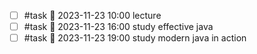 - [ ] #task 📅 2023-11-23  10:00 lecture
- [ ] #task 📅 2023-11-23  16:00 study effective java
- [ ] #task 📅 2023-11-23  19:00 study modern java in action